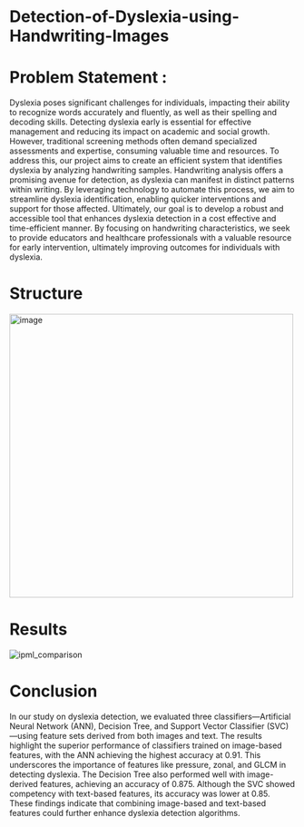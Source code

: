 # Detection-of-Dyslexia-using-Handwriting-Images

# Problem Statement :  
  Dyslexia poses significant challenges for individuals, impacting their ability to recognize words accurately 
  and fluently, as well as their spelling and decoding skills. Detecting dyslexia early is essential for effective 
  management and reducing its impact on academic and social growth. However, traditional screening 
  methods often demand specialized assessments and expertise, consuming valuable time and resources. 
  To address this, our project aims to create an efficient system that identifies dyslexia by analyzing 
  handwriting samples. Handwriting analysis offers a promising avenue for detection, as dyslexia can 
  manifest in distinct patterns within writing. By leveraging technology to automate this process, we aim 
  to streamline dyslexia identification, enabling quicker interventions and support for those affected. 
  Ultimately, our goal is to develop a robust and accessible tool that enhances dyslexia detection in a cost
  effective and time-efficient manner. By focusing on handwriting characteristics, we seek to provide 
  educators and healthcare professionals with a valuable resource for early intervention, ultimately 
  improving outcomes for individuals with dyslexia. 

# Structure
<img width="500" alt="image" src="https://github.com/user-attachments/assets/7e9fc1d5-6426-4e22-9736-c20998b239b5">

# Results
![ipml_comparison](https://github.com/user-attachments/assets/0d8bc92a-0494-4ca3-9cbc-2358291d0525)


# Conclusion 
  In our study on dyslexia detection, we evaluated three classifiers—Artificial Neural Network (ANN), Decision Tree, and Support Vector Classifier (SVC)—using feature sets derived from both images and text. The results highlight the superior performance of classifiers trained on image-based features, with the ANN achieving the highest accuracy at 0.91. This underscores the importance of features like pressure, zonal, and GLCM in detecting dyslexia. The Decision Tree also performed well with image-derived features, achieving an accuracy of 0.875. Although the SVC showed competency with text-based features, its accuracy was lower at 0.85. These findings indicate that combining image-based and text-based features could further enhance dyslexia detection algorithms.

